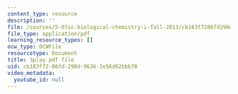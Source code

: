 ```yaml
---
content_type: resource
description: ''
file: /courses/5-07sc-biological-chemistry-i-fall-2013/cb183f7286fd290d96361e56d62bbb78_bmnKAp3EZ5o.pdf
file_type: application/pdf
learning_resource_types: []
ocw_type: OCWFile
resourcetype: Document
title: 3play pdf file
uid: cb183f72-86fd-290d-9636-1e56d62bbb78
video_metadata:
  youtube_id: null
---
```

